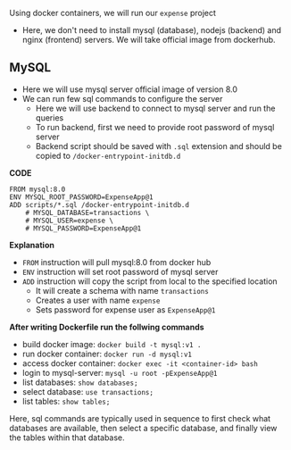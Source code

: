 Using docker containers, we will run our `expense` project

* Here, we don't need to install mysql (database), nodejs (backend) and nginx (frontend) servers. We will take official image from dockerhub.

## MySQL 
* Here we will use mysql server official image of version 8.0
* We can run few sql commands to configure the server 
    * Here we will use backend to connect to mysql server and run the queries
    * To run backend, first we need to provide root password of mysql server
    * Backend script should be saved with `.sql` extension and should be copied to `/docker-entrypoint-initdb.d`

**CODE**
```
FROM mysql:8.0
ENV MYSQL_ROOT_PASSWORD=ExpenseApp@1 
ADD scripts/*.sql /docker-entrypoint-initdb.d
    # MYSQL_DATABASE=transactions \
    # MYSQL_USER=expense \
    # MYSQL_PASSWORD=ExpenseApp@1
```
**Explanation**
* `FROM` instruction will pull mysql:8.0 from docker hub
* `ENV` instruction will set root password of mysql server
* `ADD` instruction will copy the script from local to the specified location
    * It will create a schema with name `transactions`
    * Creates a user with name `expense`
    * Sets password for expense user as `ExpenseApp@1`

**After writing Dockerfile run the follwing commands**
* build docker image: `docker build -t mysql:v1 .` 
* run docker container: `docker run -d mysql:v1` 
* access docker container: `docker exec -it <container-id> bash` 
* login to mysql-server: `mysql -u root -pExpenseApp@1`
* list databases: `show databases;`
* select database: `use transactions;`
* list tables: `show tables;` 

Here, sql commands are typically used in sequence to first check what databases are available, then select a specific database, and finally view the tables within that database.